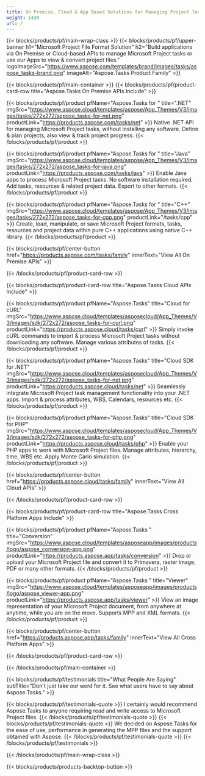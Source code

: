 ```yaml
---
title: On Premise, Cloud & App Based Solutions for Managing Project Tasks 
weight: 1430
url: /
---
```


{{< blocks/products/pf/main-wrap-class >}}
{{< blocks/products/pf/upper-banner h1="Microsoft Project File Format Solution" h2="Build applications via On Premise or Cloud-based APIs to manage Microsoft Project tasks or use our Apps to view & convert project files." logoImageSrc="https://www.aspose.com/templates/brand/images/tasks/aspose_tasks-brand.png" imageAlt="Aspose.Tasks Product Family" >}}

{{< blocks/products/pf/main-container >}}
{{< blocks/products/pf/product-card-row title="Aspose.Tasks On Premise APIs Include" >}}

{{< blocks/products/pf/product pfName="Aspose.Tasks for " title=".NET" imgSrc="https://www.aspose.cloud/templates/aspose/App_Themes/V3/images/tasks/272x272/aspose_tasks-for-net.png" productLink="https://products.aspose.com/tasks/net" >}}
Native .NET API for managing Microsoft Project tasks, without installing any software. Define & plan projects, also view & track project progress.
{{< /blocks/products/pf/product >}}

{{< blocks/products/pf/product pfName="Aspose.Tasks for " title="Java" imgSrc="https://www.aspose.cloud/templates/aspose/App_Themes/V3/images/tasks/272x272/aspose_tasks-for-java.png" productLink="https://products.aspose.com/tasks/java" >}}
Enable Java apps to process Microsoft Project tasks. No software installation required. Add tasks, resources & related project data. Export to other formats.
{{< /blocks/products/pf/product >}}

{{< blocks/products/pf/product pfName="Aspose.Tasks for " title="C++" imgSrc="https://www.aspose.cloud/templates/aspose/App_Themes/V3/images/tasks/272x272/aspose_tasks-for-cpp.png" productLink="/tasks/cpp" >}}
Create, load, manipulate, or save Microsoft Project formats, tasks, resources and project data within pure C++ applications using native C++ library.
{{< /blocks/products/pf/product >}}

{{< blocks/products/pf/center-button href="https://products.aspose.com/tasks/family" innerText="View All On Premise APIs" >}}

{{< /blocks/products/pf/product-card-row >}}

{{< blocks/products/pf/product-card-row title="Aspose.Tasks Cloud APIs Include" >}}

{{< blocks/products/pf/product pfName="Aspose.Tasks" title="Cloud for cURL" imgSrc="https://www.aspose.cloud/templates/asposecloud/App_Themes/V3/images/sdk/272x272/aspose_tasks-for-curl.png" productLink="https://products.aspose.cloud/tasks/curl" >}}
Simply invoke cURL commands to import & process Microsoft Project tasks without downloading any software. Manage various attributes of tasks.
{{< /blocks/products/pf/product >}}

{{< blocks/products/pf/product pfName="Aspose.Tasks" title="Cloud SDK for .NET" imgSrc="https://www.aspose.cloud/templates/asposecloud/App_Themes/V3/images/sdk/272x272/aspose_tasks-for-net.png" productLink="https://products.aspose.cloud/tasks/net" >}}
Seamlessly integrate Microsoft Project task management functionality into your .NET apps. Import & process attributes, WBS, Calendars, resources etc.
{{< /blocks/products/pf/product >}}

{{< blocks/products/pf/product pfName="Aspose.Tasks" title="Cloud SDK for PHP" imgSrc="https://www.aspose.cloud/templates/asposecloud/App_Themes/V3/images/sdk/272x272/aspose_tasks-for-php.png" productLink="https://products.aspose.cloud/tasks/php" >}}
Enable your PHP apps to work with Microsoft Project files. Manage attributes, hierarchy, time, WBS etc. Apply Monte Carlo simulation.
{{< /blocks/products/pf/product >}}

{{< blocks/products/pf/center-button href="https://products.aspose.cloud/tasks/family" innerText="View All Cloud APIs" >}}

{{< /blocks/products/pf/product-card-row >}}

{{< blocks/products/pf/product-card-row title="Aspose.Tasks Cross Platform Apps Include" >}}

{{< blocks/products/pf/product pfName="Aspose.Tasks " title="Conversion" imgSrc="https://www.aspose.cloud/templates/asposeapp/images/products/logo/aspose_conversion-app.png" productLink="https://products.aspose.app/tasks/conversion" >}}
Drop or upload your Microsoft Project file and convert it to Primavera, raster image, PDF or many other formats.
{{< /blocks/products/pf/product >}}

{{< blocks/products/pf/product pfName="Aspose.Tasks " title="Viewer" imgSrc="https://www.aspose.cloud/templates/asposeapp/images/products/logo/aspose_viewer-app.png" productLink="https://products.aspose.app/tasks/viewer" >}}
View an image representation of your Microsoft Project document, from anywhere at anytime, while you are on the move. Supports MPP and XML formats.
{{< /blocks/products/pf/product >}}

{{< blocks/products/pf/center-button href="https://products.aspose.app/tasks/family" innerText="View All Cross Platform Apps" >}}

{{< /blocks/products/pf/product-card-row >}}

{{< /blocks/products/pf/main-container >}}

{{< blocks/products/pf/testimonials title="What People Are Saying" subTitle="Don't just take our word for it. See what users have to say about Aspose.Tasks." >}}

{{< blocks/products/pf/testimonials-quote >}}
I certainly would recommend Aspose.Tasks to anyone requiring read and write access to Microsoft Project files.
{{< /blocks/products/pf/testimonials-quote >}}
{{< blocks/products/pf/testimonials-quote >}}
We decided on Aspose.Tasks for the ease of use, performance in generating the MPP files and the support obtained with Aspose.
{{< /blocks/products/pf/testimonials-quote >}}
{{< /blocks/products/pf/testimonials >}}

{{< /blocks/products/pf/main-wrap-class >}}

{{< blocks/products/products-backtop-button >}}
